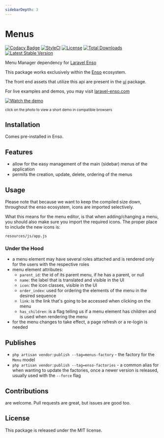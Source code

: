 ```yaml
---
sidebarDepth: 3
---
```


# Menus

[![Codacy Badge](https://api.codacy.com/project/badge/Grade/3f2ff01a8dc04044a13c6f4fbb9e21bd)](https://www.codacy.com/app/laravel-enso/menus?utm_source=github.com&amp;utm_medium=referral&amp;utm_content=laravel-enso/menus&amp;utm_campaign=Badge_Grade)
[![StyleCI](https://github.styleci.io/repos/94800927/shield?branch=master)](https://github.styleci.io/repos/94800927)
[![License](https://poser.pugx.org/laravel-enso/menus/license)](https://packagist.org/packages/laravel-enso/menus)
[![Total Downloads](https://poser.pugx.org/laravel-enso/menus/downloads)](https://packagist.org/packages/laravel-enso/menus)
[![Latest Stable Version](https://poser.pugx.org/laravel-enso/menus/version)](https://packagist.org/packages/laravel-enso/menus)


Menu Manager dependency for [Laravel Enso](https://github.com/laravel-enso/Enso)

This package works exclusively within the [Enso](https://github.com/laravel-enso/Enso) ecosystem.

The front end assets that utilize this api are present in the [ui](https://github.com/enso-ui/ui) package.

For live examples and demos, you may visit [laravel-enso.com](https://www.laravel-enso.com)

[![Watch the demo](https://laravel-enso.github.io/menus/screenshots/bulma_012_thumb.png)](https://laravel-enso.github.io/menus/videos/bulma_menu_management.webm)

<sup>click on the photo to view a short demo in compatible browsers</sup>

## Installation

Comes pre-installed in Enso.

## Features

- allow for the easy management of the main (sidebar) menus of the application
- permits the creation, update, delete, ordering of the menus

## Usage

Please note that because we want to keep the compiled size down, throughout the enso ecosystem, 
icons are imported selectively.

What this means for the menu editor, is that when adding/changing a menu, you should also make sure you 
import the required icons. The proper place to include the new icons is:

`resources/js/app.js`

### Under the Hood

- a menu element may have several roles attached and is rendered only for the users with the respective roles
- menu element attributes:
  - `parent_id`: the id of its parent menu, if he has a parent, or null
  - `name`: the label that is translated and visible in the UI
  - `icon`: the icon classes, visible in the UI
  - `order_index`: used for ordering the elements of the menu in the desired sequence
  - `link`: is the link that's going to be accessed when clicking on the menu
  - `has_children`: is a flag telling us if a menu element has children and is used when rendering the menu
- for the menu changes to take effect, a page refresh or a re-login is needed 

## Publishes

- `php artisan vendor:publish --tag=menus-factory` - the factory for the `Menu` model
- `php artisan vendor:publish --tag=enso-factories` - a common alias for when wanting to update the factories,
once a newer version is released, usually used with the `--force` flag

## Contributions

are welcome. Pull requests are great, but issues are good too.

## License

This package is released under the MIT license.
